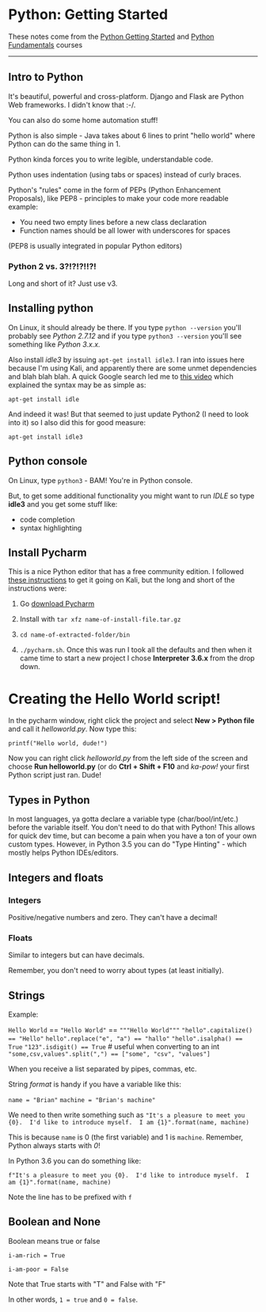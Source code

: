 # Python: Getting Started

These notes come from the [Python Getting Started](https://app.pluralsight.com/library/courses/python-getting-started) and [Python Fundamentals](https://app.pluralsight.com/courses/python-fundamentals) courses

---

## Intro to Python
It's beautiful, powerful and cross-platform.  Django and Flask are Python Web frameworks.  I didn't know that :-/.  

You can also do some home automation stuff!

Python is also simple - Java takes about 6 lines to print "hello world" where Python can do the same thing in 1.

Python kinda forces you to write legible, understandable code.

Python uses indentation (using tabs or spaces) instead of curly braces.

Python's "rules" come in the form of PEPs (Python Enhancement Proposals), like PEP8 - principles to make your code more readable example:

* You need two empty lines before a new class declaration
* Function names should be all lower with underscores for spaces

(PEP8 is usually integrated in popular Python editors)

### Python 2 vs. 3?!?!?!!?!
Long and short of it?  Just use v3.  

## Installing python
On Linux, it should already be there.  If you type `python --version` you'll probably see *Python 2.7.12* and if you type `python3 --version` you'll see something like *Python 3.x.x.*

Also install *idle3* by issuing `apt-get install idle3`.  I ran into issues here because I'm using Kali, and apparently there are some unmet dependencies and blah blah blah.  A quick Google search led me to [this video](https://www.youtube.com/watch?v=3HLbo-Jr1sE) which explained the syntax may be as simple as:

`apt-get install idle`

And indeed it was!  But that seemed to just update Python2 (I need to look into it) so I also did this for good measure:

`apt-get install idle3`

## Python console
On Linux, type `python3` - BAM!  You're in Python console.  

But, to get some additional functionality you might want to run *IDLE* so type **idle3** and you get some stuff like:

* code completion
* syntax highlighting

## Install Pycharm
This is a nice Python editor that has a free community edition.  I followed [these instructions](http://hbrowitt.com/guides/installing-pycharm-on-kali/) to get it going on Kali, but the long and short of the instructions were:

1. Go [download Pycharm](https://www.jetbrains.com/pycharm/download/download-thanks.html?platform=linux&code=PCC)

2. Install with `tar xfz name-of-install-file.tar.gz`

3. `cd name-of-extracted-folder/bin`

4. `./pycharm.sh`.  Once this was run I took all the defaults and then when it came time to start a new project I chose **Interpreter 3.6.x** from the drop down.

# Creating the Hello World script!
In the pycharm window, right click the project and select **New > Python file** and call it *helloworld.py*.  Now type this:

````
printf("Hello world, dude!")
````
Now you can right click *helloworld.py* from the left side of the screen and choose **Run helloworld.py** (or do **Ctrl + Shift + F10** and *ka-pow!* your first Python script just ran.  Dude!

## Types in Python
In most languages, ya gotta declare a variable type (char/bool/int/etc.) before the variable itself.  You don't need to do that with Python!  This allows for quick dev time, but can become a pain when you have a ton of your own custom types.  However, in Python 3.5 you can do "Type Hinting" - which mostly helps Python IDEs/editors.  

## Integers and floats

### Integers
Positive/negative numbers and zero.  They can't have a decimal!

### Floats
Similar to integers but can have decimals.

Remember, you don't need to worry about types (at least initially).  

## Strings
Example:

``Hello World`` == `"Hello World"` == `"""Hello World"""`
`"hello".capitalize() == "Hello"`
`hello".replace("e", "a") == "hallo"`
`"hello".isalpha() == True`
`"123".isdigit() == True` # useful when converting to an int
`"some,csv,values".split(",") == ["some", "csv", "values"]`

When you receive a list separated by pipes, commas, etc.

String *format* is handy if you have a variable like this:

`name = "Brian"`
`machine = "Brian's machine"`

We need to then write something such as `"It's a pleasure to meet you {0}.  I'd like to introduce myself.  I am {1}".format(name, machine)`

This is because `name` is 0 (the first variable) and 1 is `machine`.  Remember, Python always starts with *0*!

In Python 3.6 you can do something like:

`f"It's a pleasure to meet you {0}.  I'd like to introduce myself.  I am {1}".format(name, machine)`

Note the line has to be prefixed with `f`

## Boolean and None
Boolean means true or false

`i-am-rich = True`

`i-am-poor = False`

Note that True starts with "T" and False with "F"

In other words, `1 = true` and `0 = false`.
